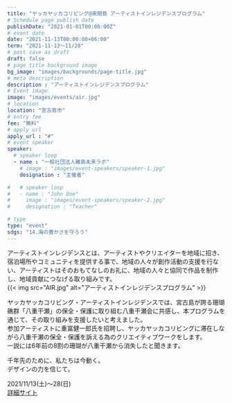 ```yaml
---
title: "ヤッカヤッカコリビング@来間島 アーティストインレジデンスプログラム"
# Schedule page publish date
publishDate: "2021-01-01T00:00:00Z"
# event date
date: "2021-11-13T00:00:00+06:00"
term: "2021-11-13～11/28"
# post save as draft
draft: false
# page title background image
bg_image: "images/backgrounds/page-title.jpg"
# meta description
description : "アーティストインレジデンスプログラム"
# Event image
image: "images/events/air.jpg"
# location
location: "宮古島市"
# entry fee
fee: "無料"
# apply url
apply_url : "#"
# event speaker
speaker:
  # speaker loop
  - name : "一般社団法人離島未来ラボ"
    # image : "images/event-speakers/speaker-1.jpg"
    designation : "主催者"

#   # speaker loop
#   - name : "John Doe"
#     image : "images/event-speakers/speaker-2.jpg"
#     designation : "Teacher"

# type
type: "event"
sdgs: "14.海の豊かさを守ろう"
---
```


アーティストインレジデンスとは、アーティストやクリエイターを地域に招き、宿泊場所やコミュニティを提供する事で、地域の人々が創作活動の支援を行ない、アーティストはそのおもてなしのお礼に、地域の人々と協同で作品を制作し、地域貢献につなげる取り組みです。  
{{< img src="AIR.jpg" alt="アーティストインレジデンスプログラム" >}}  

ヤッカヤッカコリビング・アーティストインレジデンスでは、宮古島が誇る珊瑚礁群「八重干瀬」の保全・保護に取り組む八重干瀬会に共感し、本プログラムを通じて、その取り組みを支援したいと考えました。  
参加アーティストに重冨健一郎氏を招聘し、ヤッカヤッカコリビングに滞在しながら八重干瀬の保全・保護を訴える為のクリエイティブワークをします。  
一説には6年前の8割の珊瑚が八重干瀬から消失したと聞きます。  
  
千年先のために、私たちは今動く。  
デザインの力を信じて。  
  
2021/11/13(土)～28(日)  
<a href="https://miyakojimacity.jp/" target="_blank">詳細サイト</a>
